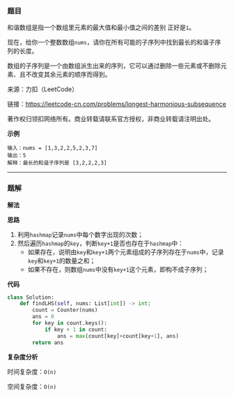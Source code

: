 ### 题目
和谐数组是指一个数组里元素的最大值和最小值之间的差别 正好是`1`。

现在，给你一个整数数组`nums`，请你在所有可能的子序列中找到最长的和谐子序列的长度。

数组的子序列是一个由数组派生出来的序列，它可以通过删除一些元素或不删除元素、且不改变其余元素的顺序而得到。

来源：力扣（LeetCode）

链接：https://leetcode-cn.com/problems/longest-harmonious-subsequence

著作权归领扣网络所有。商业转载请联系官方授权，非商业转载请注明出处。


**示例**

```
输入：nums = [1,3,2,2,5,2,3,7]
输出：5
解释：最长的和谐子序列是 [3,2,2,2,3]
```

------------
### 题解
**解法**

**思路**
1. 利用`hashmap`记录`nums`中每个数字出现的次数；
2. 然后遍历`hashmap`的`key`，判断`key+1`是否也存在于`hashmap`中：
    - 如果存在，说明由`key`和`key+1`两个元素组成的子序列存在于`nums`中，记录`key`和`key+1`的数量之和；
    - 如果不存在，则数组`nums`中没有`key+1`这个元素，即构不成子序列；


**代码**

```python
class Solution:
    def findLHS(self, nums: List[int]) -> int:
        count = Counter(nums)
        ans = 0
        for key in count.keys():
            if key + 1 in count:
                ans = max(count[key]+count[key+1], ans)
        return ans
```
**复杂度分析**

时间复杂度：`O(n)`

空间复杂度：`O(n)`